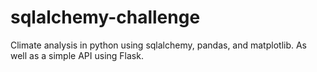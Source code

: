 # sqlalchemy-challenge
Climate analysis in python using sqlalchemy, pandas, and matplotlib. As well as a simple API using Flask.
